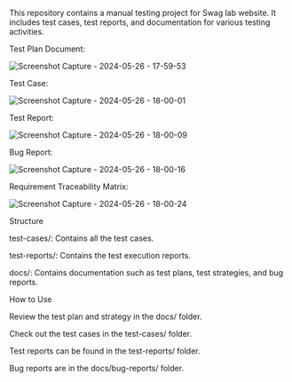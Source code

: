 This repository contains a manual testing project for Swag lab website. It includes test cases, test reports, and documentation for various testing activities.

Test Plan Document:

![Screenshot Capture - 2024-05-26 - 17-59-53](https://github.com/SyedNawkil/ManualTestingProject_1/assets/165632253/e07fa76d-3596-4de9-9f15-8d7757e052ae)


Test Case:

![Screenshot Capture - 2024-05-26 - 18-00-01](https://github.com/SyedNawkil/ManualTestingProject_1/assets/165632253/d17a8de5-674e-48bb-b8bf-9c4a230088db)


Test Report:

![Screenshot Capture - 2024-05-26 - 18-00-09](https://github.com/SyedNawkil/ManualTestingProject_1/assets/165632253/1a09c891-c926-4e26-939d-525bf06d5345)


Bug Report:

![Screenshot Capture - 2024-05-26 - 18-00-16](https://github.com/SyedNawkil/ManualTestingProject_1/assets/165632253/53c5c7d6-2079-4ca7-b382-2e524b0ab10c)


Requirement Traceability Matrix:

![Screenshot Capture - 2024-05-26 - 18-00-24](https://github.com/SyedNawkil/ManualTestingProject_1/assets/165632253/78c5e3b8-1b39-4f32-a8a3-8d168e580cc8)


Structure

test-cases/: Contains all the test cases.

test-reports/: Contains the test execution reports.

docs/: Contains documentation such as test plans, test strategies, and bug reports.

How to Use

Review the test plan and strategy in the docs/ folder.

Check out the test cases in the test-cases/ folder.

Test reports can be found in the test-reports/ folder.

Bug reports are in the docs/bug-reports/ folder.

